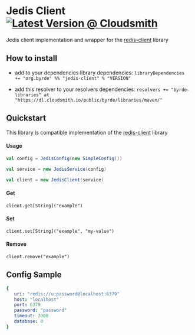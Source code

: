 # Jedis Client [![Latest Version @ Cloudsmith](https://api-prd.cloudsmith.io/badges/version/byrde/libraries/maven/jedis-client_2.13/latest/x/?render=true)](https://cloudsmith.io/~byrde/repos/libraries/packages/detail/maven/jedis-client_2.13/latest/)

Jedis client implementation and wrapper for the [redis-client](https://github.com/Byrde/commons/tree/master/redis-client) library

## How to install

* add to your dependencies library dependencies:
```libraryDependencies += "org.byrde" %% "jedis-client" % "VERSION"```

* add this resolver to your resolvers dependencies:
```resolvers += "byrde-libraries" at "https://dl.cloudsmith.io/public/byrde/libraries/maven/"```

## Quickstart
This library is compatible implementation of the [redis-client](https://github.com/Byrde/commons/tree/master/redis-client) library

#### Usage
```scala
val config = JedisConfig(new SimpleConfig())

val service = new JedisService(config)

val client = new JedisClient(service)
```

#### Get
```
client.get[String]("example")
```

#### Set
```
client.set[String]("example", "my-value")
```

#### Remove
```
client.remove("example")
```

## Config Sample
```yaml
{
   uri: "redis://u:password@localhost:6379"
   host: "localhost"
   port: 6379
   password: "password"
   timeout: 2000
   database: 0
}
```